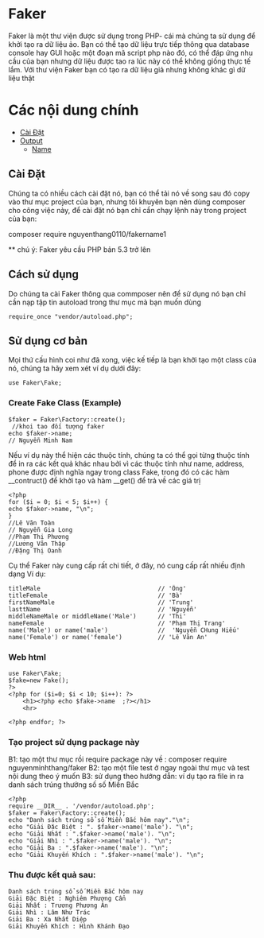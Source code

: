 # Faker


Faker là một thư viện được sử dụng trong PHP- cái mà chúng ta sử dụng để khởi tạo ra dữ liệu ảo. Bạn có thể tạo dữ liệu trực tiếp thông qua database console hay GUI hoặc một đoạn mã script php nào đó, có thể đáp ứng nhu cầu của bạn nhưng dữ liệu được tao ra lúc này có thể không giống thực tế lắm. Với thư viện Faker bạn có  tạo ra dữ liệu giả nhưng không khác gì dữ liệu thật

# Các nội dung chính
- [Cài Đặt](#1)
- [Output](#export)
    - [Name](#1)


## Cài Đặt
Chúng ta có nhiều cách cài đặt nó, bạn có thể tải nó về song sau đó copy vào thư mục project của bạn, nhưng tôi khuyên bạn nên dùng composer cho công việc này, để cài đặt nó bạn chỉ cần chạy lệnh này trong project của bạn:
   
   composer require nguyenthang0110/fakername1

** chú ý: Faker yêu cầu PHP bản 5.3 trở lên
## Cách sử dụng
Do chúng ta cài Faker thông qua commposer nên để sử dụng nó bạn chỉ cần nạp tập tin autoload trong thư mục mà bạn muốn dùng 

    require_once "vendor/autoload.php";


## Sử dụng cơ bản
Mọi thứ cấu hình coi như đã xong, việc kế tiếp là bạn khởi tạo một class của nó, chúng ta hãy xem xét ví dụ dưới đây:

    use Faker\Fake;

 
 
### Create Fake Class (Example)

    $faker = Faker\Factory::create();
     //khoi tao đối tượng faker
    echo $faker->name;
    // Nguyễn Minh Nam


Nếu ví dụ này thể hiện các thuộc tính, chúng ta có thể gọi từng thuộc tính để in ra các kết quả khác nhau bởi vì các thuộc tính như name, address, phone được định nghĩa ngay trong class Fake, trong đó có các hàm __contruct() để khởi tạo và hàm  __get() để trả về các giá trị

    <?php
    for ($i = 0; $i < 5; $i++) {
    echo $faker->name, "\n";
    }
    //Lê Văn Toàn
    // Nguyễn Gia Long
    //Phạm Thị Phương
    //Lương Văn Thập
    //Đặng Thị Oanh


Cụ thể Faker này  cung cấp rất chi tiết, ở đây, nó cung cấp rất nhiều định dạng
Ví dụ:

    titleMale                                 // 'Ông'
    titleFemale                               // 'Bà'
    firstNameMale                             // 'Trung'
    lasttName                                 // 'Nguyễn'
    middleNameMale or middleName('Male')      // 'Thi'
    nameFemale                                // 'Phạm Thị Trang'
    name('Male') or name('male')              //  'Nguyễn CHung Hiếu'
    name('Female') or name('female')          // 'Lê Văn An'
    
### Web html    
    use Faker\Fake;
    $fake=new Fake();
    ?>
    <?php for ($i=0; $i < 10; $i++): ?>
        <h1><?php echo $fake->name  ;?></h1>
        <hr>

    <?php endfor; ?>
     
### Tạo project sử dụng package này

B1: tạo một thư mục rồi require package này về : composer require nguyenminhthang/faker
B2: tạo một file test ở ngay ngoài thư mục và test nội dung theo ý muốn
B3: sử dụng theo hướng dẫn: ví dụ tạo ra file in ra danh sách trúng thưởng số số Miền Bắc

    <?php
    require __DIR__ . '/vendor/autoload.php';
    $faker = Faker\Factory::create();
    echo "Danh sách trúng sổ số Miền Bắc hôm nay"."\n";
    echo "Giải Đặc Biệt : ". $faker->name('male'). "\n";
    echo "Giải Nhất : ".$faker->name('male'). "\n";
    echo "Giải Nhì : ".$faker->name('male'). "\n";
    echo "Giải Ba : ".$faker->name('male'). "\n";
    echo "Giải Khuyến Khích : ".$faker->name('male'). "\n";
### Thu được kết quả sau:
    Danh sách trúng sổ số Miền Bắc hôm nay
    Giải Đặc Biệt : Nghiêm Phượng Cẩn
    Giải Nhất : Trương Phương Án
    Giải Nhì : Lâm Như Trác
    Giải Ba : Xa Nhất Diệp
    Giải Khuyến Khích : Hình Khánh Đạo



